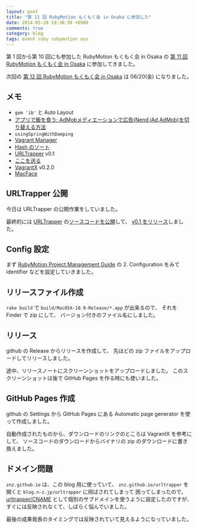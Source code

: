 ```yaml
---
layout: post
title: "第 11 回 RubyMotion もくもく会 in Osaka に参加した"
date: 2014-05-28 19:38:39 +0900
comments: true
category: blog
tags: event ruby rubymotion osx
---
```

第 1 回から第 10 回にも参加した RubyMotion もくもく会 in Osaka の
[第 11 回 RubyMotion もくもく会 in Osaka](http://connpass.com/event/6116/)
に参加してきました。

次回の
[第 12 回 RubyMotion もくもく会 in Osaka](http://connpass.com/event/6666/)
は 06/20(金) になりました。

<!--more-->

## メモ

- `gem 'ib'` と Auto Layout
- [アプリで飯を食う: AdMobメディエーションで広告(Nend,iAd,AdMob)を切り替える方法](http://kojisatoapp.blogspot.jp/2014/03/admobnendiadadmob.html)
- `usingSpringWithDamping`
- [Vagrant Manager](http://vagrantmanager.com/)
- [Hash のソート](http://stackoverflow.com/questions/13216092/how-to-sort-a-hash-by-value-in-descending-order-and-output-a-hash-in-ruby)
- [URLTrapper](http://urltrapper.n-z.jp/) v0.1
- [ここを送る](https://itunes.apple.com/jp/app/kokowo-songru/id473519853?mt=8)
- [VagrantX](http://shin1x1.github.io/vagrantx/) v0.2.0
- [MacFace](http://macface.github.io/)

## URLTrapper 公開

今日は URLTrapper の公開作業をしていました。

最終的には
[URLTrapper](http://urltrapper.n-z.jp/)
の[ソースコードを公開](https://github.com/znz/urltrapper)して、
[v0.1 をリリース](https://github.com/znz/urltrapper/releases/tag/v0.1)しました。

## Config 設定

まず
[RubyMotion Project Management Guide](http://rubymotion.jp/RubyMotionDocumentation/guides/project-management/index.html)
の 2. Configuration をみて identifier などを設定していきました。

## リリースファイル作成

`rake build` で `build/MacOSX-10.9-Release/*.app` が出来るので、
それを Finder で zip にして、
バージョン付きのファイル名にしました。

## リリース

github の Release からリリースを作成して、
先ほどの zip ファイルをアップロードしてリリースしました。

途中、リリースノートにスクリーンショットをアップロードしました。
このスクリーンショットは後で GitHub Pages を作る時にも使いました。

## GitHub Pages 作成

github の Settings から GitHub Pages にある Automatic page generator を使って作成しました。

自動作成されたものから、ダウンロードのリンクのところは VagrantX を参考にして、
ソースコードのダウンロードからバイナリの zip のダウンロードに書き換えました。

## ドメイン問題

`znz.github.io` は、この blog 用に使っていて、
`znz.github.io/urltrapper` を開くと
`blog.n-z.jp/urltrapper` に飛ばされてしまって
困ってしまったので、
[urltrapper/CNAME](https://github.com/znz/urltrapper/blob/2e1663771c96614e04dd36e0b55c523b8e2de9e5/CNAME)
として個別のサブドメインを使うように設定したのですが、
すぐには反映されなくて、しばらく悩んでいました。

最後の成果発表のタイミングでは反映されていて見えるようになっていました。
